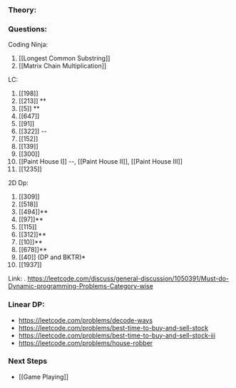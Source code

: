 ### Theory:

### Questions:
Coding Ninja:
1. [[Longest Common Substring]]
2. [[Matrix Chain Multiplication]]

LC:
1. [[198]]
2. [[213]] **
3. [[5]] **
4. [[647]]
5. [[91]]
6. [[322]] --
7. [[152]]
8. [[139]]
9. [[300]]
10. [[Paint House I]] --, [[Paint House II]], [[Paint House III]]
11. [[1235]]

2D Dp:
1. [[309]]
2. [[518]]
3. [[494]]**
4. [[97]]**
5. [[115]]
6. [[312]]**
7. [[10]]**
8. [[678]]**
9. [[40]] (DP and BKTR)*
10. [[1937]]


Link: . https://leetcode.com/discuss/general-discussion/1050391/Must-do-Dynamic-programming-Problems-Category-wise
### Linear DP:
- https://leetcode.com/problems/decode-ways
- https://leetcode.com/problems/best-time-to-buy-and-sell-stock
- https://leetcode.com/problems/best-time-to-buy-and-sell-stock-iii
- https://leetcode.com/problems/house-robber

### Next Steps
- [[Game Playing]]